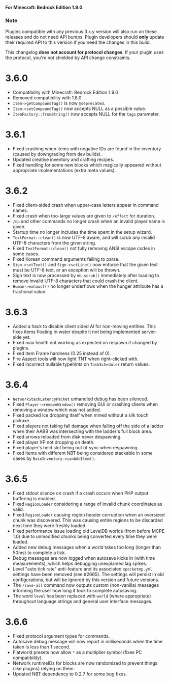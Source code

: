 **For Minecraft: Bedrock Edition 1.9.0**

### Note
Plugins compatible with any previous 3.x.y version will also run on these releases and do not need API bumps. Plugin developers should **only** update their required API to this version if you need the changes in this build.

This changelog **does not account for protocol changes**. If your plugin uses the protocol, you're not shielded by API change constraints.

# 3.6.0
- Compatibility with Minecraft: Bedrock Edition 1.9.0
- Removed compatibility with 1.8.0
- `Item->getCompoundTag()` is now `@deprecated`.
- `Item->setCompoundTag()` now accepts NULL as a possible value.
- `ItemFactory::fromString()` now accepts NULL for the `tags` parameter.

# 3.6.1
- Fixed crashing when items with negative IDs are found in the inventory (caused by downgrading from dev builds).
- Updated creative inventory and crafting recipes.
- Fixed handling for some new blocks which magically appeared without appropriate implementations (extra meta values).

# 3.6.2
- Fixed client-sided crash when upper-case letters appear in command names.
- Fixed crash when too-large values are given to `/effect` for duration.
- `/op` and other commands no longer crash when an invalid player name is given.
- Startup time no longer includes the time spent in the setup wizard.
- `TextFormat::clean()` is now UTF-8 aware, and will scrub any invalid UTF-8 characters from the given string.
- Fixed `TextFormat::clean()` not fully removing ANSI escape codes in some cases.
- Fixed Korean command arguments failing to parse.
- `Sign->setText()` and `Sign->setLine()` now enforce that the given text must be UTF-8 text, or an exception will be thrown.
- Sign text is now processed by `mb_scrub()` immediately after loading to remove invalid UTF-8 characters that could crash the client.
- `Human->exhaust()` no longer underflows when the hunger attribute has a fractional value.

# 3.6.3
- Added a hack to disable client sided AI for non-moving entities. This fixes items floating in water despite it not being implemented server-side yet.
- Fixed max health not working as expected on respawn if changed by plugins.
- Fixed Item Frame hardness (0.25 instead of 0).
- Fire Aspect tools will now light TNT when right-clicked with.
- Fixed incorrect nullable typehints on `TaskScheduler` return values.

# 3.6.4
- `NetworkStackLatencyPacket` unhandled debug has been silenced.
- Fixed `Player->removeWindow()` removing GUI or crashing clients when removing a window which was not added.
- Fixed packed ice dropping itself when mined without a silk touch pickaxe.
- Fixed players not taking fall damage when falling off the side of a ladder when their AABB was intersecting with the ladder's full block area.
- Fixed arrows reloaded from disk never despawning.
- Fixed player XP not dropping on death.
- Fixed player's held slot being out of sync when respawning.
- Fixed items with different NBT being considered stackable in some cases by `BaseInventory->canAddItem()`.

# 3.6.5
- Fixed stdout silence on crash if a crash occurs when PHP output buffering is enabled.
- Fixed `RegionLoader` considering a range of invalid chunk coordinates as valid.
- Fixed `RegionLoader` causing region header corruption when an oversized chunk was discovered. This was causing entire regions to be discarded next time they were freshly loaded.
- Fixed performance issue loading old LevelDB worlds (from before MCPE 1.0) due to unmodified chunks being converted every time they were loaded.
- Added new debug messages when a world takes too long (longer than 50ms) to complete a tick.
- Debug messages are now logged when autosave kicks in (with time measurements), which helps debugging unexplained lag spikes.
- Level "auto tick rate" anti-feature and its associated `xpocketmp.yml` settings have been removed (see #2665). The settings will persist in old configurations, but will be ignored by this version and future versions.
- The `/save-all` command now outputs custom (non-vanilla) messages informing the user how long it took to complete autosaving.
- The word `level` has been replaced with `world` (where appropriate) throughout language strings and general user interface messages.

# 3.6.6
- Fixed protocol argument types for commands.
- Autosave debug message will now report in milliseconds when the time taken is less than 1 second.
- Flatworld presets now allow `*` as a multiplier symbol (fixes PC compatibility).
- Network runtimeIDs for blocks are now randomized to prevent things (like plugins) relying on them.
- Updated NBT dependency to 0.2.7 for some bug fixes.